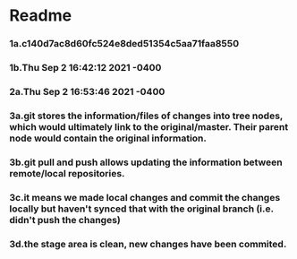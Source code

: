 # Readme
### 1a.c140d7ac8d60fc524e8ded51354c5aa71faa8550
### 1b.Thu Sep 2 16:42:12 2021 -0400  
### 2a.Thu Sep 2 16:53:46 2021 -0400
### 3a.git stores the information/files of changes into tree nodes, which would ultimately link to the original/master. Their parent node would contain the original information.
### 3b.git pull and push allows updating the information between remote/local repositories. 
### 3c.it means we made local changes and commit the changes locally but haven't synced that with the original branch (i.e. didn't push the changes)
### 3d.the stage area is clean, new changes have been commited.
